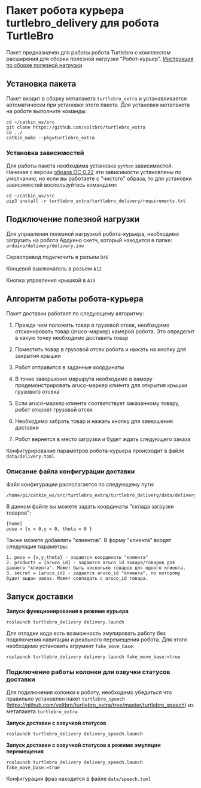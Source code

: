 # Пакет робота курьера turtlebro_delivery для робота TurtleBro 

Пакет предназначен для работы робота Turtlebro с комплектом расширения для сборки полезной нагрузки "Робот-курьер".
[Инструкция по сборке полезной нагрузки](http://docs.voltbro.ru/Set-WS2023/DeliveryTB-manual.pdf)

## Установка пакета

Пакет входит в сборку метапакета `turtlebro_extra` и устанавливается автоматически при установке этого пакета. Для установки метапакета на роботе выполните команды:

```
cd ~/catkin_ws/src
git clone https://github.com/voltbro/turtlebro_extra
cd ../
catkin_make --pkg=turtlebro_extra
```

### Установка зависимостей

Для работы пакета необходима установка `python` зависимостей. Начиная с версии [образа ОС 0.22](https://manual.turtlebro.ru/administrirovanie-ros/raspberrypi#skachat-obraz) эти зависимости установлены по умолчанию, но если вы работаете с "чистого" образа, то для установки зависимостей воспользуйтесь командами: 

```
cd ~/catkin_ws/src
pip3 install -r turtlebro_extra/turtlebro_delivery/requirements.txt
```

## Подключение полезной нагрузки

Для управления полезной нагрузкой робота-курьера, необходимо загрузить на робота Ардуино скетч, который находится в папке: `arduino/delivery/delivery.ino`

Сервопривод подключить в разъем `D46`

Концевой выключатель в разъем `A12`

Кнопка управления крышкой в `A15`

## Алгоритм работы робота-курьера

Пакет доставки работает по следующему алгоритму:

1. Прежде чем положить товар в грузовой отсек, необходимо отсканировать товар (aruco-маркер) камерой робота. Это определит в какую точку необходимо доставить товар

2. Поместить товар в грузовой отсек робота и нажать на кнопку для закрытия крышки

3. Робот отправится в заданные координаты

4. В точке завершения маршрута необходимо в камеру продемонстрировать aruco-маркер клиента для открытия крышки грузового отсека

5. Если aruco-маркер клиента соответствует заказанному товару, робот откроет грузовой отсек

6. Необходимо забрать товар и нажать кнопку для завершения доставки

7. Робот вернется в место загрузки и будет ждать следующего заказа

Конфигурирование параметров робота-курьера происходит в файле `data/delivery.toml`

### Описание файла конфигурации доставки

Файл конфигурации располагается по следующему пути:

```
/home/pi/catkin_ws/src/turtlebro_extra/turtlebro_delivery/data/delivery.toml
```
В данном файле вы можете задать координаты "склада загрузки товаров":

```
[home]
pose = {x = 0,y = 0, theta = 0 }
```

Также можете добавлять "клиентов". В форму "клиента" входят следующие параметры:

```
1. pose = {x,y,theta} - задаются координаты "клиента"
2. products = [aruco_id] - задаются aruco_id товара/товаров для данного "клиента". Может быть несколько товаров для одного клиента.
3. secret = [aruco_id] - задается aruco_id "клиента", по которому будет выдан заказ. Может совпадать с aruco_id товара.
```

## Запуск доставки

__Запуск функционирования в режиме курьера__ 

```
roslaunch turtlebro_delivery delivery.launch
```

Для отладки кода есть возможность эмулировать работу без подключения навигации и реального перемещения робота. Для этого необходимо установить агрумент  `fake_move_base`:

```
roslaunch turtlebro_delivery delivery.launch fake_move_base:=true
```

### Подключение работы колонки для озвучки статусов доставки

Для подключения колонки к роботу, необходимо убедиться что правильно установлен пакет `turtlebro_speech` (https://github.com/voltbro/turtlebro_extra/tree/master/turtlebro_speech) из метапакета `turtlebro_extra`

__Запуск доставки с озвучкой статусов__

```
roslaunch turtlebro_delivery delivery_speech.launch
```

__Запуск доставки с озвучкой статусов в режиме эмуляции перемещения__

```
roslaunch turtlebro_delivery delivery_speech.launch fake_move_base:=true
```

Конфигурация фраз находится в файле `data/speech.toml`

